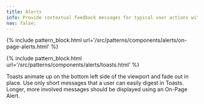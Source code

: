 ```yaml
---
title: Alerts
info: Provide contextual feedback messages for typical user actions with the handful of available and flexible alert messages.
nav: false;
---
```

{% include pattern_block.html url='/src/patterns/components/alerts/on-page-alerts.html' %}

{% include pattern_block.html url='/src/patterns/components/alerts/toasts.html' %}

Toasts animate up on the bottom left side of the viewport and fade out in place. Use only short messages that a user can easily digest in Toasts. Longer, more involved messages should be displayed using an On-Page Alert.
